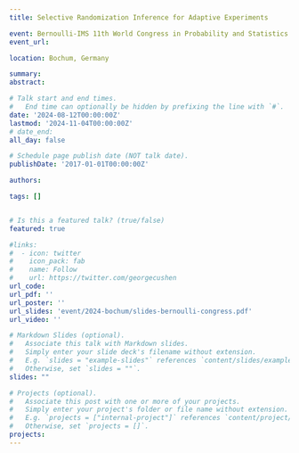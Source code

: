 ```yaml
---
title: Selective Randomization Inference for Adaptive Experiments

event: Bernoulli-IMS 11th World Congress in Probability and Statistics
event_url:

location: Bochum, Germany

summary:
abstract:

# Talk start and end times.
#   End time can optionally be hidden by prefixing the line with `#`.
date: '2024-08-12T00:00:00Z'
lastmod: '2024-11-04T00:00:00Z'
# date_end:
all_day: false

# Schedule page publish date (NOT talk date).
publishDate: '2017-01-01T00:00:00Z'

authors:

tags: []


# Is this a featured talk? (true/false)
featured: true

#links:
#  - icon: twitter
#    icon_pack: fab
#    name: Follow
#    url: https://twitter.com/georgecushen
url_code:
url_pdf: ''
url_poster: ''
url_slides: 'event/2024-bochum/slides-bernoulli-congress.pdf'
url_video: ''

# Markdown Slides (optional).
#   Associate this talk with Markdown slides.
#   Simply enter your slide deck's filename without extension.
#   E.g. `slides = "example-slides"` references `content/slides/example-slides.md`.
#   Otherwise, set `slides = ""`.
slides: ""

# Projects (optional).
#   Associate this post with one or more of your projects.
#   Simply enter your project's folder or file name without extension.
#   E.g. `projects = ["internal-project"]` references `content/project/deep-learning/index.md`.
#   Otherwise, set `projects = []`.
projects:
---
```

